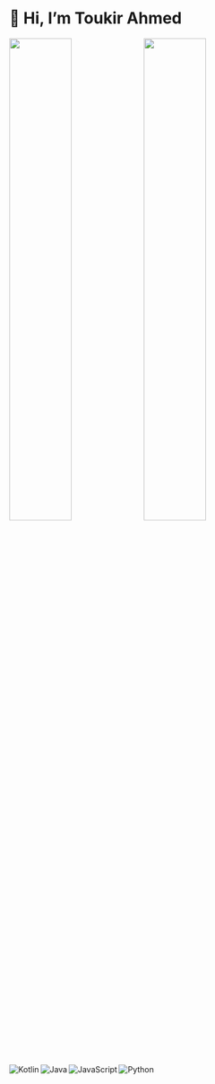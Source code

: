 # 👋 Hi, I’m Toukir Ahmed

<img align="left" width="47%" src="https://github-readme-stats.vercel.app/api?username=cooltoukir&show_icons=true&theme=cobalt"/>

<img align="left" width="47%" src="https://github-readme-stats.vercel.app/api/top-langs/?username=cooltoukir&langs_count=2&layout=compact"/>

<img align="left" alt="Kotlin" src="https://img.shields.io/badge/language-Kotlin%2050.0%25-blue.svg"/>
<img align="left" alt="Java" src="https://img.shields.io/badge/language-Java%2050.0%25-blue.svg"/>
<img align="left" alt="JavaScript" src="https://img.shields.io/badge/language-JavaScript%200.0%25-blue.svg"/>
<img align="left" alt="Python" src="https://img.shields.io/badge/language-Python%200.0%25-blue.svg"/>
